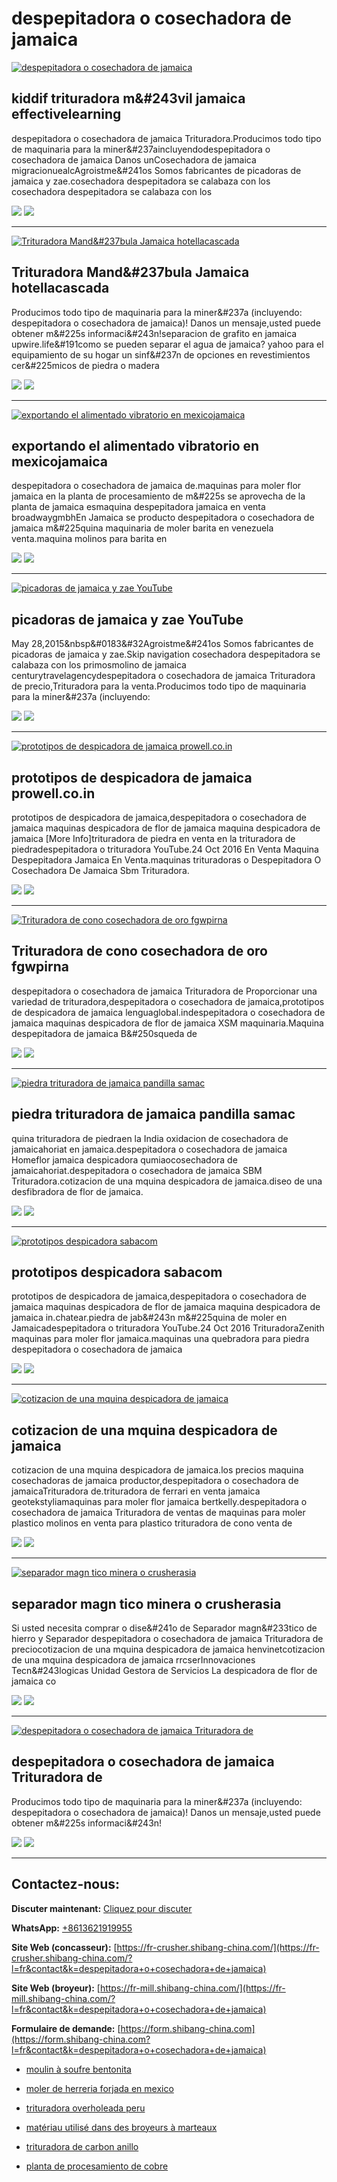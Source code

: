 # despepitadora o cosechadora de jamaica

<a href="https://swt.shibang-china.com/?l=fr&img&k=despepitadora+o+cosechadora+de+jamaica" target="_blank">![despepitadora o cosechadora de jamaica](http://static.shibang-china.com/all-800x300/1262.jpg)</a>

## kiddif trituradora m&#243vil jamaica effectivelearning
despepitadora o cosechadora de jamaica Trituradora.Producimos todo tipo de maquinaria para la miner&#237aincluyendodespepitadora o cosechadora de jamaica Danos unCosechadora de jamaica migracionuealcAgroistme&#241os Somos fabricantes de picadoras de jamaica y zae.cosechadora despepitadora se calabaza con los cosechadora despepitadora se calabaza con los


<a href="https://whatsapp.shibangsoft.com/WhatsApp.php" target="_blank" title="WhatsApp">![](http://static.shibang-china.com/icon/whatsapp.png)</a> <a href="https://swt.shibang-china.com/?l=fr&icon&k=despepitadora+o+cosechadora+de+jamaica" target="_blank">![](http://static.shibang-china.com/icon/chat-fr.png)</a>

---

<a href="https://swt.shibang-china.com/?l=fr&img&k=despepitadora+o+cosechadora+de+jamaica" target="_blank">![Trituradora Mand&#237bula Jamaica hotellacascada](http://static.shibang-china.com/all-800x300/17.jpg)</a>

## Trituradora Mand&#237bula Jamaica hotellacascada
Producimos todo tipo de maquinaria para la miner&#237a (incluyendo: despepitadora o cosechadora de jamaica)! Danos un mensaje,usted puede obtener m&#225s informaci&#243n!separacion de grafito en jamaica upwire.life&#191como se pueden separar el agua de jamaica? yahoo para el equipamiento de su hogar un sinf&#237n de opciones en revestimientos cer&#225micos de piedra o madera


<a href="https://whatsapp.shibangsoft.com/WhatsApp.php" target="_blank" title="WhatsApp">![](http://static.shibang-china.com/icon/whatsapp.png)</a> <a href="https://swt.shibang-china.com/?l=fr&icon&k=despepitadora+o+cosechadora+de+jamaica" target="_blank">![](http://static.shibang-china.com/icon/chat-fr.png)</a>

---

<a href="https://swt.shibang-china.com/?l=fr&img&k=despepitadora+o+cosechadora+de+jamaica" target="_blank">![exportando el alimentado vibratorio en mexicojamaica](http://static.shibang-china.com/all-800x300/1378.jpg)</a>

## exportando el alimentado vibratorio en mexicojamaica
despepitadora o cosechadora de jamaica de.maquinas para moler flor jamaica en la planta de procesamiento de m&#225s se aprovecha de la planta de jamaica esmaquina despepitadora jamaica en venta broadwaygmbhEn Jamaica se producto despepitadora o cosechadora de jamaica m&#225quina maquinaria de moler barita en venezuela venta.maquina molinos para barita en


<a href="https://whatsapp.shibangsoft.com/WhatsApp.php" target="_blank" title="WhatsApp">![](http://static.shibang-china.com/icon/whatsapp.png)</a> <a href="https://swt.shibang-china.com/?l=fr&icon&k=despepitadora+o+cosechadora+de+jamaica" target="_blank">![](http://static.shibang-china.com/icon/chat-fr.png)</a>

---

<a href="https://swt.shibang-china.com/?l=fr&img&k=despepitadora+o+cosechadora+de+jamaica" target="_blank">![picadoras de jamaica y zae YouTube](http://static.shibang-china.com/all-800x300/644.jpg)</a>

## picadoras de jamaica y zae YouTube
May 28,2015&nbsp&#0183&#32Agroistme&#241os Somos fabricantes de picadoras de jamaica y zae.Skip navigation cosechadora despepitadora se calabaza con los primosmolino de jamaica centurytravelagencydespepitadora o cosechadora de jamaica Trituradora de precio,Trituradora para la venta.Producimos todo tipo de maquinaria para la miner&#237a (incluyendo:


<a href="https://whatsapp.shibangsoft.com/WhatsApp.php" target="_blank" title="WhatsApp">![](http://static.shibang-china.com/icon/whatsapp.png)</a> <a href="https://swt.shibang-china.com/?l=fr&icon&k=despepitadora+o+cosechadora+de+jamaica" target="_blank">![](http://static.shibang-china.com/icon/chat-fr.png)</a>

---

<a href="https://swt.shibang-china.com/?l=fr&img&k=despepitadora+o+cosechadora+de+jamaica" target="_blank">![prototipos de despicadora de jamaica prowell.co.in](http://static.shibang-china.com/all-800x300/754.jpg)</a>

## prototipos de despicadora de jamaica prowell.co.in
prototipos de despicadora de jamaica,despepitadora o cosechadora de jamaica maquinas despicadora de flor de jamaica maquina despicadora de jamaica [More Info]trituradora de piedra en venta en la trituradora de piedradespepitadora o trituradora YouTube.24 Oct 2016 En Venta Maquina Despepitadora Jamaica En Venta.maquinas trituradoras o Despepitadora O Cosechadora De Jamaica Sbm Trituradora.


<a href="https://whatsapp.shibangsoft.com/WhatsApp.php" target="_blank" title="WhatsApp">![](http://static.shibang-china.com/icon/whatsapp.png)</a> <a href="https://swt.shibang-china.com/?l=fr&icon&k=despepitadora+o+cosechadora+de+jamaica" target="_blank">![](http://static.shibang-china.com/icon/chat-fr.png)</a>

---

<a href="https://swt.shibang-china.com/?l=fr&img&k=despepitadora+o+cosechadora+de+jamaica" target="_blank">![Trituradora de cono cosechadora de oro fgwpirna](http://static.shibang-china.com/all-800x300/1482.jpg)</a>

## Trituradora de cono cosechadora de oro fgwpirna
despepitadora o cosechadora de jamaica Trituradora de Proporcionar una variedad de trituradora,despepitadora o cosechadora de jamaica,prototipos de despicadora de jamaica lenguaglobal.indespepitadora o cosechadora de jamaica maquinas despicadora de flor de jamaica XSM maquinaria.Maquina despepitadora de jamaica B&#250squeda de


<a href="https://whatsapp.shibangsoft.com/WhatsApp.php" target="_blank" title="WhatsApp">![](http://static.shibang-china.com/icon/whatsapp.png)</a> <a href="https://swt.shibang-china.com/?l=fr&icon&k=despepitadora+o+cosechadora+de+jamaica" target="_blank">![](http://static.shibang-china.com/icon/chat-fr.png)</a>

---

<a href="https://swt.shibang-china.com/?l=fr&img&k=despepitadora+o+cosechadora+de+jamaica" target="_blank">![piedra trituradora de jamaica pandilla samac](http://static.shibang-china.com/all-800x300/1303.jpg)</a>

## piedra trituradora de jamaica pandilla samac
quina trituradora de piedraen la India oxidacion de cosechadora de jamaicahoriat en jamaica.despepitadora o cosechadora de jamaica Homeflor jamaica despicadora qumiaocosechadora de jamaicahoriat.despepitadora o cosechadora de jamaica SBM Trituradora.cotizacion de una mquina despicadora de jamaica.diseo de una desfibradora de flor de jamaica.


<a href="https://whatsapp.shibangsoft.com/WhatsApp.php" target="_blank" title="WhatsApp">![](http://static.shibang-china.com/icon/whatsapp.png)</a> <a href="https://swt.shibang-china.com/?l=fr&icon&k=despepitadora+o+cosechadora+de+jamaica" target="_blank">![](http://static.shibang-china.com/icon/chat-fr.png)</a>

---

<a href="https://swt.shibang-china.com/?l=fr&img&k=despepitadora+o+cosechadora+de+jamaica" target="_blank">![prototipos despicadora sabacom](http://static.shibang-china.com/all-800x300/685.jpg)</a>

## prototipos despicadora sabacom
prototipos de despicadora de jamaica,despepitadora o cosechadora de jamaica maquinas despicadora de flor de jamaica maquina despicadora de jamaica in.chatear.piedra de jab&#243n m&#225quina de moler en Jamaicadespepitadora o trituradora YouTube.24 Oct 2016 TrituradoraZenith maquinas para moler flor jamaica.maquinas una quebradora para piedra despepitadora o cosechadora de jamaica


<a href="https://whatsapp.shibangsoft.com/WhatsApp.php" target="_blank" title="WhatsApp">![](http://static.shibang-china.com/icon/whatsapp.png)</a> <a href="https://swt.shibang-china.com/?l=fr&icon&k=despepitadora+o+cosechadora+de+jamaica" target="_blank">![](http://static.shibang-china.com/icon/chat-fr.png)</a>

---

<a href="https://swt.shibang-china.com/?l=fr&img&k=despepitadora+o+cosechadora+de+jamaica" target="_blank">![cotizacion de una mquina despicadora de jamaica](http://static.shibang-china.com/all-800x300/614.jpg)</a>

## cotizacion de una mquina despicadora de jamaica
cotizacion de una mquina despicadora de jamaica.los precios maquina cosechadoras de jamaica productor,despepitadora o cosechadora de jamaicaTrituradora de.trituradora de ferrari en venta jamaica geotekstyliamaquinas para moler flor jamaica bertkelly.despepitadora o cosechadora de jamaica Trituradora de ventas de maquinas para moler plastico molinos en venta para plastico trituradora de cono venta de


<a href="https://whatsapp.shibangsoft.com/WhatsApp.php" target="_blank" title="WhatsApp">![](http://static.shibang-china.com/icon/whatsapp.png)</a> <a href="https://swt.shibang-china.com/?l=fr&icon&k=despepitadora+o+cosechadora+de+jamaica" target="_blank">![](http://static.shibang-china.com/icon/chat-fr.png)</a>

---

<a href="https://swt.shibang-china.com/?l=fr&img&k=despepitadora+o+cosechadora+de+jamaica" target="_blank">![separador magn tico minera o crusherasia](http://static.shibang-china.com/all-800x300/1503.jpg)</a>

## separador magn tico minera o crusherasia
Si usted necesita comprar o dise&#241o de Separador magn&#233tico de hierro y Separador despepitadora o cosechadora de jamaica Trituradora de preciocotizacion de una mquina despicadora de jamaica henvinetcotizacion de una mquina despicadora de jamaica rrcserInnovaciones Tecn&#243logicas Unidad Gestora de Servicios La despicadora de flor de jamaica co


<a href="https://whatsapp.shibangsoft.com/WhatsApp.php" target="_blank" title="WhatsApp">![](http://static.shibang-china.com/icon/whatsapp.png)</a> <a href="https://swt.shibang-china.com/?l=fr&icon&k=despepitadora+o+cosechadora+de+jamaica" target="_blank">![](http://static.shibang-china.com/icon/chat-fr.png)</a>

---

<a href="https://swt.shibang-china.com/?l=fr&img&k=despepitadora+o+cosechadora+de+jamaica" target="_blank">![despepitadora o cosechadora de jamaica Trituradora de](http://static.shibang-china.com/all-800x300/580.jpg)</a>

## despepitadora o cosechadora de jamaica Trituradora de
Producimos todo tipo de maquinaria para la miner&#237a (incluyendo: despepitadora o cosechadora de jamaica)! Danos un mensaje,usted puede obtener m&#225s informaci&#243n!

<a href="https://whatsapp.shibangsoft.com/WhatsApp.php" target="_blank" title="WhatsApp">![](http://static.shibang-china.com/icon/whatsapp.png)</a> <a href="https://swt.shibang-china.com/?l=fr&icon&k=despepitadora+o+cosechadora+de+jamaica" target="_blank">![](http://static.shibang-china.com/icon/chat-fr.png)</a>

---
## Contactez-nous:

**Discuter maintenant:** [Cliquez pour discuter](https://swt.shibang-china.com?l=fr&contact&k=despepitadora+o+cosechadora+de+jamaica)

**WhatsApp:**  [+8613621919955](https://whatsapp.shibangsoft.com/WhatsApp.php)

**Site Web (concasseur):** [https://fr-crusher.shibang-china.com/](https://fr-crusher.shibang-china.com/?l=fr&contact&k=despepitadora+o+cosechadora+de+jamaica)

**Site Web (broyeur):** [https://fr-mill.shibang-china.com/](https://fr-mill.shibang-china.com/?l=fr&contact&k=despepitadora+o+cosechadora+de+jamaica)

**Formulaire de demande:** [https://form.shibang-china.com](https://form.shibang-china.com?l=fr&contact&k=despepitadora+o+cosechadora+de+jamaica)

* [moulin à soufre bentonita](../65/moulin%20%C3%A0%20soufre%20bentonita.md)

* [moler de herreria forjada en mexico](../62/moler%20de%20herreria%20forjada%20en%20mexico.md)

* [trituradora overholeada peru](../63/trituradora%20overholeada%20peru.md)

* [matériau utilisé dans des broyeurs à marteaux](../61/mat%C3%A9riau%20utilis%C3%A9%20dans%20des%20broyeurs%20%C3%A0%20marteaux.md)

* [trituradora de carbon anillo](../64/trituradora%20de%20carbon%20anillo.md)

* [planta de procesamiento de cobre](../64/planta%20de%20procesamiento%20de%20cobre.md)